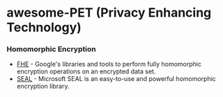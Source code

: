 # awesome-PET (Privacy Enhancing Technology)

### Homomorphic Encryption
* [FHE](https://github.com/google/fully-homomorphic-encryption) - Google's libraries and tools to perform fully homomorphic encryption operations on an encrypted data set.
* [SEAL](https://github.com/microsoft/SEAL) - Microsoft SEAL is an easy-to-use and powerful homomorphic encryption library.
